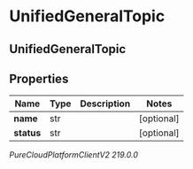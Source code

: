 # UnifiedGeneralTopic

## UnifiedGeneralTopic

## Properties

|Name | Type | Description | Notes|
|------------ | ------------- | ------------- | -------------|
| **name** | str |  | [optional] |
| **status** | str |  | [optional] |



_PureCloudPlatformClientV2 219.0.0_
